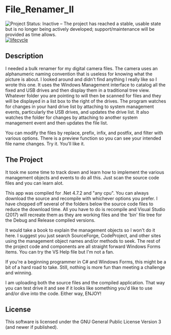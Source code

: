 # File_Renamer_II

![Project Status: Inactive – The project has reached a stable, usable state but is no longer being actively developed; support/maintenance will be provided as time allows.](http://www.repostatus.org/badges/latest/inactive.svg)
[![lifecycle](https://img.shields.io/badge/lifecycle-stable-green.svg)](https://www.tidyverse.org/lifecycle/#stable)

## Description

I needed a bulk renamer for my digital camera files. The camera uses an alphanumeric naming convention that is useless for knowing what the picture is about. I looked around and didn't find anything I really like so I wrote this one. It uses the Windows Management interface to catalog all the fixed and USB drives and then display them in a traditional tree view. Whatever folder you are pointing to will then be scanned for files and they will be displayed in a list box to the right of the drives. The program watches for changes in your hard drive list by attaching to system management events, particularly the USB drives, and updates the drive list. It also watches the folder for changes by attaching to another system management event and then updates the file list.

You can modify the files by replace, prefix, infix, and postfix, and filter with various options. There is a preview function so you can see your intended file name changes. Try it. You'll like it.

## The Project

It took me some time to track down and learn how to implement the various management objects and events to do all this. Just scan the source code files and you can learn alot.

This app was compiled for .Net 4.7.2 and "any cpu". You can always download the source and recompile with whichever options you prefer. I have chopped off several of the folders below the source code files to reduce the download time. All you have to do is recompile and Visual Studio (2017) will recreate them as they are working files and the 'bin' file tree for the Debug and Release compiled versions.

It would take a book to explain the management objects so I won't do it here. I suggest you just search SourceForge, CodeProject, and other sites using the management object names and/or methods to seek. The rest of the project code and components are all straight forward Windows Forms items. You can try the VS Help file but I'm not a fan.

If you're a beginning programmer in C# and Windows Forms, this might be a bit of a hard road to take. Still, nothing is more fun than meeting a challenge and winning.

I am uploading both the source files and the compiled application. That way you can test drive it and see if it looks like something you'd like to use and/or dive into the code. Either way, ENJOY!

## License

This software is licensed under the GNU General Public License Version 3 (and newer if published).
